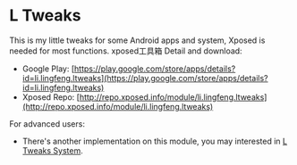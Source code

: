 # L Tweaks
This is my little tweaks for some Android apps and system, Xposed is needed for most functions.
xposed工具箱
Detail and download: 

* Google Play: [https://play.google.com/store/apps/details?id=li.lingfeng.ltweaks](https://play.google.com/store/apps/details?id=li.lingfeng.ltweaks)
* Xposed Repo: [http://repo.xposed.info/module/li.lingfeng.ltweaks](http://repo.xposed.info/module/li.lingfeng.ltweaks)

For advanced users:

* There's another implementation on this module, you may interested in [L Tweaks System](https://github.com/bluesky139/LTweaksSystem).

